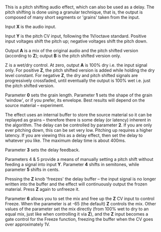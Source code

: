 
This is a pitch shifting audio effect, which can also be used as a delay. The pitch shifting is done using a granular
technique, that is, the output is composed of many short segments or 'grains' taken from the input.

Input **X** is the audio input.

Input **Y** is the pitch CV input, following the 1V/octave standard. Positive input voltages shift the pitch up; negative
voltages shift the pitch down.

Output **A** is a mix of the original audio and the pitch shifted version
(according to **Z**); output **B** is the pitch shifted version only.

Z is a wet/dry control. At zero, output **A** is 100% dry i.e. the input signal only. For positive **Z**, the pitch shifted
version is added while holding the dry level constant. For negative **Z**, the dry and pitch shifted signals are
progressively crossfaded, until eventually the output is 100% wet i.e. just the pitch shifted version.

Parameter **0** sets the grain length. Parameter **1** sets the shape of the grain 'window', or if you prefer, its envelope.
Best results will depend on the source material – experiment.

The effect uses an internal buffer to store the source material so it can be replayed as grains – therefore there is
some delay (or latency)
inherent in the algorithm. The delay can be controlled by parameter **2**. If you are only ever pitching down, this can be
set very low. Pitching up requires a higher latency. If you are viewing this as a delay effect, then set the delay to
whatever you like. The maximum delay time is about 400ms.

Parameter **3** sets the delay feedback.

Parameters 4 & 5 provide a means of manually setting a pitch shift without feeding a signal into input **Y**. Parameter **4**
shifts in semitones, while parameter **5** shifts in cents.

Pressing the **Z** knob 'freezes' the delay buffer – the input signal is no longer written into the buffer and the effect
will continuously output the frozen material. Press **Z** again to unfreeze it.

Parameter **6** allows you to set the mix and free up the **Z** CV input to control Freeze. When the parameter is at -65 (the
default) **Z** controls the mix. Other values of the parameter set the mix directly (from 100% wet to dry to an equal mix, 
just like when controlling it via **Z**), and the **Z** input becomes a gate control for the
Freeze function, freezing the buffer when the CV goes over
approximately 1V.
